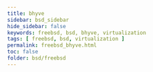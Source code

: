 ```yaml
---
title: bhyve
sidebar: bsd_sidebar
hide_sidebar: false
keywords: freebsd, bsd, bhyve, virtualization
tags: [ freebsd, bsd, virtualization ]
permalink: freebsd_bhyve.html
toc: false
folder: bsd/freebsd
---
```

